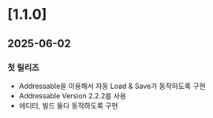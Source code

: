 # [1.1.0]
## 2025-06-02
### 첫 릴리즈

- Addressable을 이용해서 자동 Load & Save가 동작하도록 구현
- Addressable Version 2.2.2를 사용
- 에디터, 빌드 둘다 동작하도록 구현